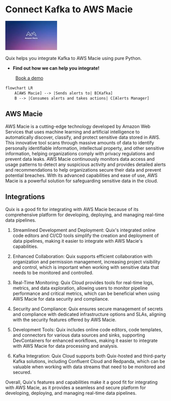 # Connect Kafka to AWS Macie

![](./images/logo_1.jpg)

Quix helps you integrate Kafka to AWS Macie using pure Python.

<div class="grid cards blog-grid-card" markdown>

- __Find out how we can help you integrate!__

    <a class="md-button md-button--primary" href="https://share.hsforms.com/1iW0TmZzKQMChk0lxd_tGiw4yjw2?__hstc=175542013.2303933fbd746c0ac86d9ccbe9bc9100.1728383268831.1729603416735.1729620918855.31&__hssc=175542013.1.1729620918855&__hsfp=2132701734" target="_blank" style="margin:.5rem;">Book a demo</a>

</div>

```mermaid
flowchart LR
    A[AWS Macie] --> |Sends alerts to| B[Kafka]
    B --> |Consumes alerts and takes actions| C[Alerts Manager]
```

## AWS Macie

AWS Macie is a cutting-edge technology developed by Amazon Web Services that uses machine learning and artificial intelligence to automatically discover, classify, and protect sensitive data stored in AWS. This innovative tool scans through massive amounts of data to identify personally identifiable information, intellectual property, and other sensitive information, helping organizations comply with privacy regulations and prevent data leaks. AWS Macie continuously monitors data access and usage patterns to detect any suspicious activity and provides detailed alerts and recommendations to help organizations secure their data and prevent potential breaches. With its advanced capabilities and ease of use, AWS Macie is a powerful solution for safeguarding sensitive data in the cloud.

## Integrations

Quix is a good fit for integrating with AWS Macie because of its comprehensive platform for developing, deploying, and managing real-time data pipelines. 

1. Streamlined Development and Deployment: Quix's integrated online code editors and CI/CD tools simplify the creation and deployment of data pipelines, making it easier to integrate with AWS Macie's capabilities.

2. Enhanced Collaboration: Quix supports efficient collaboration with organization and permission management, increasing project visibility and control, which is important when working with sensitive data that needs to be monitored and controlled.

3. Real-Time Monitoring: Quix Cloud provides tools for real-time logs, metrics, and data exploration, allowing users to monitor pipeline performance and critical metrics, which can be beneficial when using AWS Macie for data security and compliance.

4. Security and Compliance: Quix ensures secure management of secrets and compliance with dedicated infrastructure options and SLAs, aligning with the security features offered by AWS Macie.

5. Development Tools: Quix includes online code editors, code templates, and connectors for various data sources and sinks, supporting DevContainers for enhanced workflows, making it easier to integrate with AWS Macie for data processing and analysis.

6. Kafka Integration: Quix Cloud supports both Quix-hosted and third-party Kafka solutions, including Confluent Cloud and Redpanda, which can be valuable when working with data streams that need to be monitored and secured.

Overall, Quix's features and capabilities make it a good fit for integrating with AWS Macie, as it provides a seamless and secure platform for developing, deploying, and managing real-time data pipelines.

